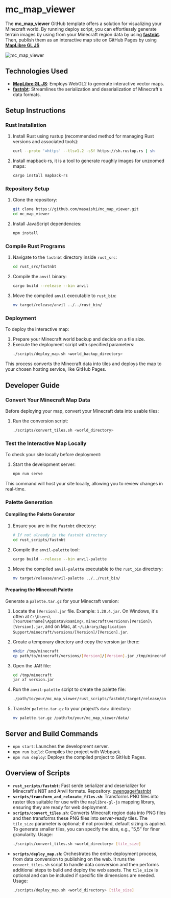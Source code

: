 # mc_map_viewer

The **mc_map_viewer** GitHub template offers a solution for visualizing your Minecraft world. By running deploy script, you can effortlessly generate terrain images by using from your Minecraft region data by using **[fastnbt](https://github.com/owengage/fastnbt/tree/master)**. Then, publish them as an interactive map site on GitHub Pages by using **[MapLibre GL JS](https://github.com/maplibre/maplibre-gl-js)**

![mc_map_viewer](https://github.com/masaishi/mc_map_viewer/assets/1396267/75d92f76-1345-4a0b-9318-345bdf8a2345)

## Technologies Used

- **[MapLibre GL JS](https://github.com/maplibre/maplibre-gl-js)**: Employs WebGL2 to generate interactive vector maps.
- **[fastnbt](https://github.com/owengage/fastnbt/tree/master)**: Streamlines the serialization and deserialization of Minecraft's data formats.

## Setup Instructions

### Rust Installation

1. Install Rust using rustup (recommended method for managing Rust versions and associated tools):
   ```bash
   curl --proto '=https' --tlsv1.2 -sSf https://sh.rustup.rs | sh
   ```

2. Install mapback-rs, it is a tool to generate roughly images for unzoomed maps:

	```bash
	cargo install mapback-rs
	```

### Repository Setup

1. Clone the repository:
   ```bash
   git clone https://github.com/masaishi/mc_map_viewer.git
   cd mc_map_viewer
   ```

2. Install JavaScript dependencies:
   ```bash
   npm install
   ```

### Compile Rust Programs

1. Navigate to the `fastnbt` directory inside `rust_src`:
   ```bash
   cd rust_src/fastnbt
   ```

2. Compile the `anvil` binary:
   ```bash
   cargo build --release --bin anvil
   ```

3. Move the compiled `anvil` executable to `rust_bin`:
   ```bash
   mv target/release/anvil ../../rust_bin/
   ```

### Deployment

To deploy the interactive map:

1. Prepare your Minecraft world backup and decide on a tile size.
2. Execute the deployment script with specified parameters:
   ```bash
   ./scripts/deploy_map.sh <world_backup_directory>
   ```

This process converts the Minecraft data into tiles and deploys the map to your chosen hosting service, like GitHub Pages.

## Developer Guide

### Convert Your Minecraft Map Data

Before deploying your map, convert your Minecraft data into usable tiles:

1. Run the conversion script:
   ```bash
   ./scripts/convert_tiles.sh <world_directory>
   ```

### Test the Interactive Map Locally

To check your site locally before deployment:

1. Start the development server:
   ```bash
   npm run serve
   ```

This command will host your site locally, allowing you to review changes in real-time.

### Palette Generation

#### Compiling the Palette Generator

1. Ensure you are in the `fastnbt` directory:
   ```bash
   # If not already in the fastnbt directory
   cd rust_scripts/fastnbt
   ```

2. Compile the `anvil-palette` tool:
   ```bash
   cargo build --release --bin anvil-palette
   ```

3. Move the compiled `anvil-palette` executable to the `rust_bin` directory: 
   ```bash
   mv target/release/anvil-palette ../../rust_bin/
   ```

#### Preparing the Minecraft Palette

Generate a `palette.tar.gz` for your Minecraft version:

1. Locate the `[Version].jar` file. Example: `1.20.4.jar`. On Windows, it's often at `C:\Users\[YourUsername]\AppData\Roaming\.minecraft\versions\[Version]\[Version].jar`, and on Mac, at `~/Library/Application Support/minecraft/versions/[Version]/[Version].jar`.
2. Create a temporary directory and copy the version jar there:
   ```bash
   mkdir /tmp/minecraft
   cp path/to/minecraft/versions/[Version]/[Version].jar /tmp/minecraft/version.jar
   ```

3. Open the JAR file:
   ```bash
   cd /tmp/minecraft
   jar xf version.jar
   ```

4. Run the `anvil-palette` script to create the palette file:
   ```bash
   ./path/to/your/mc_map_viewer/rust_scripts/fastnbt/target/release/anvil-palette /tmp/minecraft
   ```

5. Transfer `palette.tar.gz` to your project’s `data` directory:
   ```bash
   mv palette.tar.gz /path/to/your/mc_map_viewer/data/
   ```

## Server and Build Commands

- `npm start`: Launches the development server.
- `npm run build`: Compiles the project with Webpack.
- `npm run deploy`: Deploys the compiled project to GitHub Pages.

## Overview of Scripts
- **`rust_scripts/fastnbt`**: Fast serde serializer and deserializer for Minecraft's NBT and Anvil formats. Repository: [owengage/fastnbt](https://github.com/owengage/fastnbt/tree/master)
- **`scripts/transform_and_relocate_files.sh`**: Transforms PNG files into raster tiles suitable for use with the `maplibre-gl-js` mapping library, ensuring they are ready for web deployment.
- **`scripts/convert_tiles.sh`**: Converts Minecraft region data into PNG files and then transforms these PNG files into server-ready tiles. The `tile_size` parameter is optional; if not provided, default sizing is applied. To generate smaller tiles, you can specify the size, e.g., "5,5" for finer granularity.
   Usage:
   ```bash
   ./scripts/convert_tiles.sh <world_directory> [tile_size]
   ```
- **`scripts/deploy_map.sh`**: Orchestrates the entire deployment process, from data conversion to publishing on the web. It runs the `convert_tiles.sh` script to handle data conversion and then performs additional steps to build and deploy the web assets. The `tile_size` is optional and can be included if specific tile dimensions are needed.
   Usage:
   ```bash
   ./scripts/deploy_map.sh <world_directory> [tile_size]
   ```
